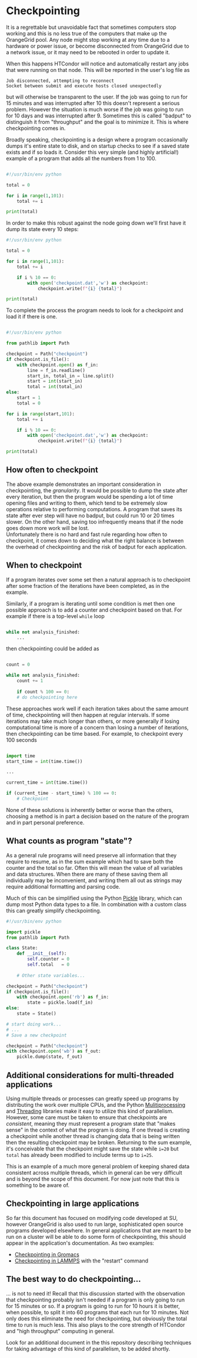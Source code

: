# Checkpointing

It is a regrettable but unavoidable fact that sometimes computers stop working 
and this is no less true of the computers that make up the OrangeGrid pool.  Any 
node might stop working at any time due to a hardware or power issue, or become 
disconnected from OrangeGrid due to a network issue, or it may need to be 
rebooted in order to update it.

When this happens HTCondor will notice and automatically restart any jobs that 
were running on that node.  This will be reported in the user's log file as

```
Job disconnected, attempting to reconnect 
Socket between submit and execute hosts closed unexpectedly 
```

but will otherwise be transparent to the user.  If the job was going to run for 
15 minutes and was interrupted after 10 this doesn't represent a serious 
problem.  However the situation is much worse if the job was going to run for 10 
days and was interrupted after 9.  Sometimes this is called "badput" to 
distinguish it from "throughput" and the goal is to minimize it.  This is where 
checkpointing comes in.

Broadly speaking, checkpointing is a design where a program occasionally dumps 
it's entire state to disk, and on startup checks to see if a saved state exists 
and if so loads it.  Consider this very simple (and highly artificial!) example 
of a program that adds all the numbers from 1 to 100.

```python

#!/usr/bin/env python

total = 0

for i in range(1,101):
    total += i

print(total)

```

In order to make this robust against the node going down we'll first have it 
dump its state every 10 steps:

```python
#!/usr/bin/env python

total = 0

for i in range(1,101):
    total += i

    if i % 10 == 0:
        with open('checkpoint.dat','w') as checkpoint:
            checkpoint.write(f"{i} {total}")

print(total)

```

To complete the process the program needs to look for a checkpoint and load it 
if there is one.


```python

#!/usr/bin/env python

from pathlib import Path

checkpoint = Path("checkpoint")
if checkpoint.is_file():
    with checkpoint.open() as f_in:
        line = f_in.readline()
        start_in, total_in = line.split()
        start = int(start_in)
        total = int(total_in)
else:
    start = 1
    total = 0

for i in range(start,101):
    total += i

    if i % 10 == 0:
        with open('checkpoint.dat','w') as checkpoint:
            checkpoint.write(f"{i} {total}")

print(total)

```


## How often to checkpoint

The above example demonstrates an important consideration in checkpointing, the 
*granularity*.  It would be possible to dump the state after every iteration, 
but then the program would be spending a lot of time opening files and writing 
to them, which tend to be extremely slow operations relative to performing 
computations.  A program that saves its state after ever step will have no 
badput, but could run 10 or 20 times slower.  On the other hand, saving too 
infrequently means that if the node goes down more work will be lost.  
Unfortunately there is no hard and fast rule regarding how often to checkpoint, 
it comes down to deciding what the right balance is between the overhead of 
checkpointing and the risk of badput for each application.


## When to checkpoint

If a program iterates over some set then a natural approach is to checkpoint 
after some fraction of the iterations have been completed, as in the example.

Similarly, if a program is iterating until some condition is met then one 
possible approach is to add a counter and checkpoint based on that.  For example 
if there is a top-level `while` loop

```python

while not analysis_finished:
    ...
```

then checkpointing could be added as

```python

count = 0

while not analysis_finished:
    count += 1
    
    if count % 100 == 0:
	# do checkpointing here
```

These approaches work well if each iteration takes about the same amount of 
time, checkpointing will then happen at regular intervals.  If some iterations 
may take much longer than others, or more generally if losing computational time 
is more of a concern than losing a number of iterations, then checkpointing can 
be time based.  For example, to checkpoint every 100 seconds 

```python

import time
start_time = int(time.time())

...

current_time = int(time.time())

if (current_time - start_time) % 100 == 0:
    # Checkpoint

```

None of these solutions is inherently better or worse than the others, choosing 
a method is in part a decision based on the nature of the program and in part 
personal preference.


## What counts as program "state"?

As a general rule programs will need preserve all information that they require 
to resume, as in the sum example which had to save both the counter and the 
total so far.  Often this will mean the value of all variables and data 
structures.  When there are many of these saving them all individually may be 
inconvenient, and writing them all out as strings may require additional 
formatting and parsing code.

Much of this can be simplified using the Python 
[Pickle](https://docs.python.org/3/library/pickle.html) library, which can dump 
most Python data types to a file.  In combination with a custom class this can 
greatly simplify checkpointing.


```python
#!/usr/bin/env python

import pickle
from pathlib import Path

class State:
    def __init__(self):
        self.counter = 0
        self.total   = 0
	
	# Other state variables...

checkpoint = Path("checkpoint")
if checkpoint.is_file():
    with checkpoint.open('rb') as f_in:
        state = pickle.load(f_in)
else:
    state = State()

# start doing work...
# ...
# Save a new checkpoint

checkpoint = Path("checkpoint")
with checkpoint.open('wb') as f_out:
    pickle.dump(state, f_out)

```

## Additional considerations for multi-threaded applications

Using multiple threads or processes can greatly speed up programs by 
distributing the work over multiple CPUs, and the Python 
[Mulitiprocessing](https://docs.python.org/3/library/multiprocessing.html) and 
[Threading](https://docs.python.org/3/library/threading.html) libraries make it 
easy to utilize this kind of parallelism.  However, some care must be taken to 
ensure that checkpoints are *consistent*, meaning they must represent a program 
state that "makes sense" in the context of what the program is doing.  If one 
thread is creating a checkpoint while another thread is changing data that is 
being written then the resulting checkpoint may be broken.  Returning to the sum 
example, it's conceivable that the checkpoint might save the state while `i=20` 
but `total` has already been modified to include terms up to `i=25`.

This is an example of a much more general problem of keeping shared data 
consistent across multiple threads, which in general can be very difficult and 
is beyond the scope of this document.  For now just note that this is something 
to be aware of.


## Checkpointing in large applications

So far this document has focused on modifying code developed at SU, however 
OrangeGrid is also used to run large, sophisticated open source programs 
developed elsewhere.  In general applications that are meant to be run on a 
cluster will be able to do some form of checkpointing, this should appear in the 
application's documentation.  As two examples:

  * [Checkpointing in Gromacs](https://manual.gromacs.org/current/user-guide/managing-simulations.html)
  * [Checkpointing in LAMMPS](https://docs.lammps.org/restart.html) with the "restart" command


## The best way to do checkpointing...

... is not to need it!  Recall that this discussion started with the observation 
that checkpointing probably isn't needed if a program is only going to run for 
15 minutes or so.  If a program is going to run for 10 hours it is better, when 
possible, to split it into 60 programs that each run for 10 minutes.  Not only 
does this eliminate the need for checkpointing, but obviously the total time to 
run is much less.  This also plays to the core strength of HTCondor and "high 
throughput" computing in general.

Look for an additional document in the this repository describing techniques for 
taking advantage of this kind of parallelism, to be added shortly.

